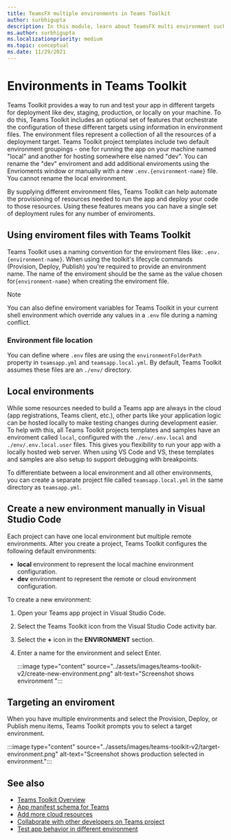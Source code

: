 ```yaml
---
title: TeamsFX multiple environments in Teams Toolkit    
author: surbhigupta
description: In this module, learn about TeamsFX multi environment such as, create a new environment, select target environment and more
ms.author: surbhigupta
ms.localizationpriority: medium
ms.topic: conceptual
ms.date: 11/29/2021
---
```


# Environments in Teams Toolkit

Teams Toolkit provides a way to run and test your app in different targets for deployment like dev, staging, production, or locally on your machine. To do this, Teams Toolkit includes an optional set of features that orchestrate the configuration of these different targets using information in environment files. The environment files represent a collection of all the resources of a deployment target. Teams Toolkit project templates include two default environment groupings - one for running the app on your machine named "local" and another for hosting somewhere else named "dev". You can rename the "dev" enviroment and add additional enviroments using the Envrioments window or manually with a new `.env.{environment-name}` file. You cannot rename the local environment.

By supplying different environment files, Teams Toolkit can help automate the provisioning of resources needed to run the app and deploy your code to those resources. Using these features means you can have a single set of deployment rules for any number of enviroments.

## Using enviroment files with Teams Toolkit

Teams Toolkit uses a naming convention for the enviroment files like: `.env.{environment-name}`. When using the toolkit's lifecycle commands (Provision, Deploy, Publish) you're required to provide an environment name. The name of the enviroment should be the same as the value chosen for`{environment-name}` when creating the enviroment file.

> [!NOTE]
> You can also define enviroment variables for Teams Toolkit in your current shell environment which override any values in a `.env` file during a naming conflict.

### Environment file location

You can define where `.env` files are using the `environmentFolderPath` property in `teamsapp.yml` and `teamsapp.local.yml`. By default, Teams Toolkit assumes these files are an `./env/` directory. 

## Local environments

While some resources needed to build a Teams app are always in the cloud (app registrations, Teams client, etc.), other parts like your application logic can be hosted locally to make testing changes during development easier. To help with this, all Teams Toolkit projects templates and samples have an enviroment called `local`, configured with the `./env/.env.local` and `./env/.env.local.user` files. This gives you flexibility to run your app with a locally hosted web server. When using VS Code and VS, these templates and samples are also setup to support debugging with breakpoints.

To differentiate between a local environment and all other environments, you can create a separate project file called `teamsapp.local.yml` in the same directory as `teamsapp.yml`. 

## Create a new environment manually in Visual Studio Code

Each project can have one local environment but multiple remote environments. After you create a project, Teams Toolkit configures the following default environments:

* **local** environment to represent the local machine environment configuration.
* **dev** environment to represent the remote or cloud environment configuration.

To create a new environment:

1. Open your Teams app project in Visual Studio Code.
1. Select the Teams Toolkit icon from the Visual Studio Code activity bar.
1. Select the **+** icon in the **ENVIRONMENT** section.
1. Enter a name for the environment and select Enter.

   :::image type="content" source="../assets/images/teams-toolkit-v2/create-new-environment.png" alt-text="Screenshot shows environment ":::

## Targeting an enviroment

When you have multiple environments and select the Provision, Deploy, or Publish menu items, Teams Toolkit prompts you to select a target environment.

   :::image type="content" source="../assets/images/teams-toolkit-v2/target-environment.png" alt-text="Screenshot shows production selected in environment.":::

## See also

* [Teams Toolkit Overview](teams-toolkit-fundamentals.md)
* [App manifest schema for Teams](../resources/schema/manifest-schema.md)
* [Add more cloud resources](add-resource.md)
* [Collaborate with other developers on Teams project](TeamsFx-collaboration.md)
* [Test app behavior in different environment](test-app-behavior.md)
